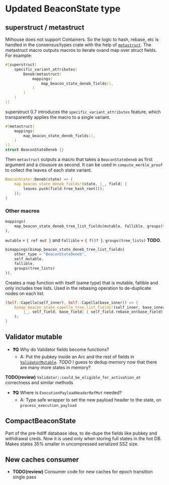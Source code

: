 # Updated BeaconState type

## superstruct / metastruct

Milhouse does not support Containers. So the logic to hash, rebase, etc is handled in the consensus/types crate with the help of [`metastruct`](https://github.com/sigp/metastruct). The metastruct macro outputs macros to iterate ovand map over struct fields. For example:

```rust
#[superstruct(
    specific_variant_attributes(
        Deneb(metastruct(
            mappings(
                map_beacon_state_deneb_fields(),
            )
        )
    )
)]
```

superstruct 0.7 introduces the `specific_variant_attributes` feature, which transparently applies the macro to a single variant.

```rust
#[metastruct(
    mappings(
        map_beacon_state_deneb_fields(),
    )
)]
struct BeaconStateDeneb {}
```

Then `metastruct` outputs a macro that takes a `BeaconStateDeneb` as first argument and a clousure as second. It can be used in `compute_merkle_proof` to collect the leaves of each state variant.

```rust
BeaconState::Deneb(state) => {
    map_beacon_state_deneb_fields!(state, |_, field| {
        leaves.push(field.tree_hash_root());
    });
}
```

### Other macros

```rust
mappings(
    map_beacon_state_deneb_tree_list_fields(mutable, fallible, groups(tree_lists)),
),
```

`mutable` = `{ ref mut }` and `fallible` = `{ f()? }`. `groups(tree_lists)` **TODO**.

```rust
bimappings(bimap_beacon_state_deneb_tree_list_fields(
    other_type = "BeaconStateDeneb",
    self_mutable,
    fallible,
    groups(tree_lists)
)),
```

Creates a map function with itself (same type) that is mutable, fallible and only includes tree lists. Used in the rebasing operation to de-duplicate nodes on each list.

```rust
(Self::Capella(self_inner), Self::Capella(base_inner)) => {
    bimap_beacon_state_capella_tree_list_fields!(self_inner, base_inner,
        |_, self_field, base_field| { self_field.rebase_on(base_field) }
    );
}
```


## Validator mutable

- **:question:Q** Why do Validator fields become functions?
  - A: Put the pubkey inside an Arc and the rest of fields in [`ValidatorMutable`](https://github.com/sigp/lighthouse/blob/6262be72199d0cf81a8701076b8434c9914e211a/consensus/types/src/validator.rs#L22-L25). *TODO* I guess to dedup memory now that there are many more states in memory?

**TODO(review)** `Validator::could_be_eligible_for_activation_at` correctness and similar methods

- **:question:Q** Where is `ExecutionPayloadHeaderRefMut` needed?
  - A: Type safe wrapper to set the new payload header to the state, on `process_execution_payload`


## CompactBeaconState

Part of the pre-hdiff database idea, to de-dupe the fields like pubkey and withdrawal creds. Now it is used only when storing full states in the hot DB. Makes states 35% smaller in uncompressed serialized SSZ size.


## New caches consumer

- **TODO(review)** Consumer code for new caches for epoch transition single pass

